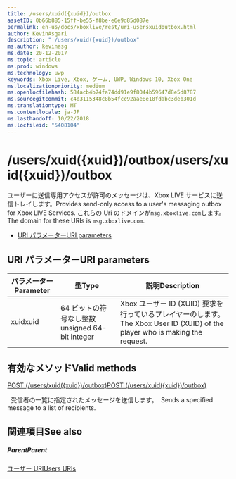 ```yaml
---
title: /users/xuid({xuid})/outbox
assetID: 0b66b885-15ff-be55-f8be-e6e9d85d087e
permalink: en-us/docs/xboxlive/rest/uri-usersxuidoutbox.html
author: KevinAsgari
description: " /users/xuid({xuid})/outbox"
ms.author: kevinasg
ms.date: 20-12-2017
ms.topic: article
ms.prod: windows
ms.technology: uwp
keywords: Xbox Live, Xbox, ゲーム, UWP, Windows 10, Xbox One
ms.localizationpriority: medium
ms.openlocfilehash: 584acb4b74fa74dd91e9f8044b59647d8e5d8787
ms.sourcegitcommit: c4d3115348c8b54fcc92aae8e18fdabc3deb301d
ms.translationtype: MT
ms.contentlocale: ja-JP
ms.lasthandoff: 10/22/2018
ms.locfileid: "5408104"
---
```

# <a name="usersxuidxuidoutbox"></a><span data-ttu-id="5b91c-104">/users/xuid({xuid})/outbox</span><span class="sxs-lookup"><span data-stu-id="5b91c-104">/users/xuid({xuid})/outbox</span></span>
<span data-ttu-id="5b91c-105">ユーザーに送信専用アクセスが許可のメッセージは、Xbox LIVE サービスに送信トレイします。</span><span class="sxs-lookup"><span data-stu-id="5b91c-105">Provides send-only access to a user's messaging outbox for Xbox LIVE Services.</span></span> <span data-ttu-id="5b91c-106">これらの Uri のドメインが`msg.xboxlive.com`します。</span><span class="sxs-lookup"><span data-stu-id="5b91c-106">The domain for these URIs is `msg.xboxlive.com`.</span></span>
 
  * [<span data-ttu-id="5b91c-107">URI パラメーター</span><span class="sxs-lookup"><span data-stu-id="5b91c-107">URI parameters</span></span>](#ID4EV)
 
<a id="ID4EV"></a>

 
## <a name="uri-parameters"></a><span data-ttu-id="5b91c-108">URI パラメーター</span><span class="sxs-lookup"><span data-stu-id="5b91c-108">URI parameters</span></span> 
 
| <span data-ttu-id="5b91c-109">パラメーター</span><span class="sxs-lookup"><span data-stu-id="5b91c-109">Parameter</span></span>| <span data-ttu-id="5b91c-110">型</span><span class="sxs-lookup"><span data-stu-id="5b91c-110">Type</span></span>| <span data-ttu-id="5b91c-111">説明</span><span class="sxs-lookup"><span data-stu-id="5b91c-111">Description</span></span>| 
| --- | --- | --- | 
| <span data-ttu-id="5b91c-112">xuid</span><span class="sxs-lookup"><span data-stu-id="5b91c-112">xuid</span></span> | <span data-ttu-id="5b91c-113">64 ビットの符号なし整数</span><span class="sxs-lookup"><span data-stu-id="5b91c-113">unsigned 64-bit integer</span></span> | <span data-ttu-id="5b91c-114">Xbox ユーザー ID (XUID) 要求を行っているプレイヤーのします。</span><span class="sxs-lookup"><span data-stu-id="5b91c-114">The Xbox User ID (XUID) of the player who is making the request.</span></span> | 
  
<a id="ID4EXB"></a>

 
## <a name="valid-methods"></a><span data-ttu-id="5b91c-115">有効なメソッド</span><span class="sxs-lookup"><span data-stu-id="5b91c-115">Valid methods</span></span> 

[<span data-ttu-id="5b91c-116">POST (/users/xuid({xuid})/outbox)</span><span class="sxs-lookup"><span data-stu-id="5b91c-116">POST (/users/xuid({xuid})/outbox)</span></span>](uri-usersxuidoutboxpost.md)

<span data-ttu-id="5b91c-117">&nbsp;&nbsp;受信者の一覧に指定されたメッセージを送信します。</span><span class="sxs-lookup"><span data-stu-id="5b91c-117">&nbsp;&nbsp;Sends a specified message to a list of recipients.</span></span> 
 
<a id="ID4EFC"></a>

 
## <a name="see-also"></a><span data-ttu-id="5b91c-118">関連項目</span><span class="sxs-lookup"><span data-stu-id="5b91c-118">See also</span></span>
 
<a id="ID4EHC"></a>

 
##### <a name="parent"></a><span data-ttu-id="5b91c-119">Parent</span><span class="sxs-lookup"><span data-stu-id="5b91c-119">Parent</span></span>  

[<span data-ttu-id="5b91c-120">ユーザー URI</span><span class="sxs-lookup"><span data-stu-id="5b91c-120">Users URIs</span></span>](atoc-reference-users.md)

   